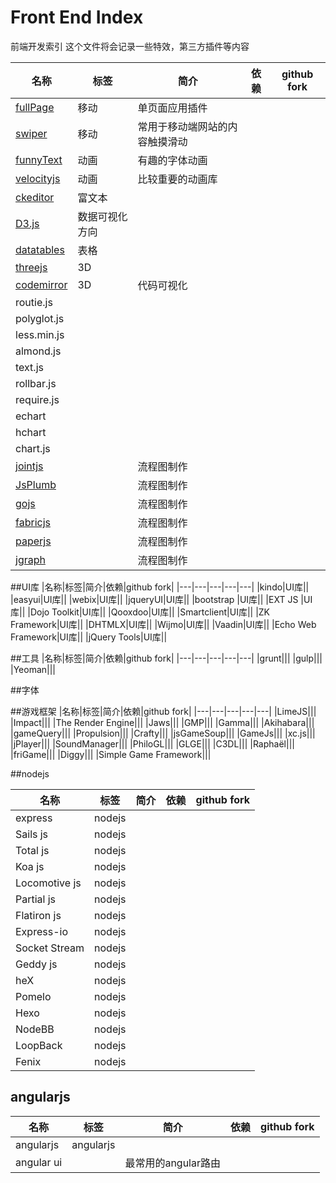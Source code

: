 # Front End Index
前端开发索引
这个文件将会记录一些特效，第三方插件等内容

|名称|标签|简介|依赖|github fork|
|---|---|---|---|---|
|[fullPage](https://github.com/alvarotrigo/fullPage.js)|移动|单页面应用插件|
|[swiper](http://www.swiper.com.cn/)|移动|常用于移动端网站的内容触摸滑动|
|[funnyText](https://github.com/alvarotrigo/funnyText.js)|动画|有趣的字体动画|
|[velocityjs](http://julian.com/research/velocity/)|动画|比较重要的动画库|
|[ckeditor](http://ckeditor.com/)|富文本||
|[D3.js](http://d3js.org/)|数据可视化方向||
|[datatables](http://www.datatables.net/)|表格||
|[threejs](http://threejs.org/)|3D||
|[codemirror](http://codemirror.net/)|3D|代码可视化|
|routie.js|||
|polyglot.js|||
|less.min.js|||
|almond.js|||
|text.js|||
|rollbar.js|||
|require.js|||
|echart|||
|hchart|||
|chart.js|||
|[jointjs](http://www.jointjs.com/)||流程图制作|
|[JsPlumb](https://jsplumbtoolkit.com/)||流程图制作|
|[gojs](http://gojs.net/latest/index.html)||流程图制作|
|[fabricjs](http://fabricjs.com/)||流程图制作|
|[paperjs](http://paperjs.org/)||流程图制作|
|[jgraph](https://www.jgraph.com/)||流程图制作|


##UI库
|名称|标签|简介|依赖|github fork|
|---|---|---|---|---|
|kindo|UI库||
|easyui|UI库||
|webix|UI库||
|jqueryUI|UI库||
|bootstrap |UI库||
|EXT JS |UI库||
|Dojo Toolkit|UI库||
|Qooxdoo|UI库||
|Smartclient|UI库||
|ZK Framework|UI库||
|DHTMLX|UI库||
|Wijmo|UI库||
|Vaadin|UI库||
|Echo Web Framework|UI库||
|jQuery Tools|UI库||

##工具
|名称|标签|简介|依赖|github fork|
|---|---|---|---|---|
|grunt|||
|gulp|||
|Yeoman|||


##字体

##游戏框架
|名称|标签|简介|依赖|github fork|
|---|---|---|---|---|
|LimeJS|||
|Impact|||
|The Render Engine|||
|Jaws|||
|GMP|||
|Gamma|||
|Akihabara|||
|gameQuery|||
|Propulsion|||
|Crafty|||
|jsGameSoup|||
|GameJs|||
|xc.js|||
|jPlayer|||
|SoundManager|||
|PhiloGL|||
|GLGE|||
|C3DL|||
|Raphaël|||
|friGame|||
|Diggy|||
|Simple Game Framework|||


##nodejs

|名称|标签|简介|依赖|github fork|
|---|---|---|---|---|
|express|nodejs||
|Sails js|nodejs||
| Total js|nodejs||
|Koa js|nodejs||
|Locomotive js|nodejs||
|Partial js|nodejs||
|Flatiron js|nodejs||
|Express-io|nodejs||
|Socket Stream|nodejs||
|Geddy js|nodejs||
|heX |nodejs||
|Pomelo |nodejs||
|Hexo |nodejs||
|NodeBB  |nodejs||
|LoopBack    |nodejs||
|Fenix     |nodejs||


## angularjs

|名称|标签|简介|依赖|github fork|
|---|---|---|---|---|
|angularjs|angularjs||
|angular ui||最常用的angular路由|

